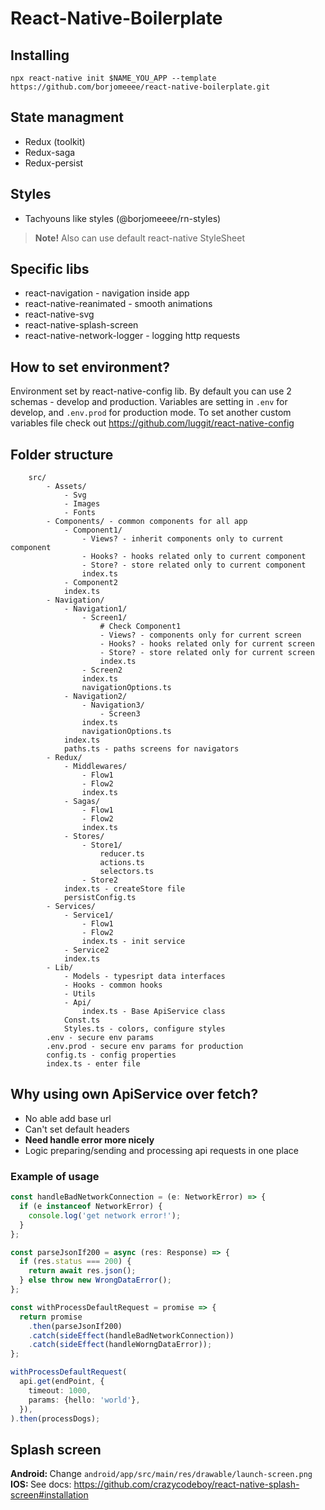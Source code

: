 # React-Native-Boilerplate

## Installing

`npx react-native init $NAME_YOU_APP --template https://github.com/borjomeeee/react-native-boilerplate.git`

## State managment

- Redux (toolkit)
- Redux-saga
- Redux-persist

## Styles

- Tachyouns like styles (@borjomeeee/rn-styles)

> <b>Note!</b> Also can use default react-native StyleSheet

## Specific libs

- react-navigation - navigation inside app
- react-native-reanimated - smooth animations
- react-native-svg
- react-native-splash-screen
- react-native-network-logger - logging http requests

## How to set environment?

Environment set by react-native-config lib. By default you can use 2 schemas - develop and production. Variables are setting in `.env` for develop, and `.env.prod` for production mode. To set another custom variables file check out <a href="https://github.com/luggit/react-native-config">https://github.com/luggit/react-native-config</a>

## Folder structure

```
    src/
        - Assets/
            - Svg
            - Images
            - Fonts
        - Components/ - common components for all app
            - Component1/
                - Views? - inherit components only to current component
                - Hooks? - hooks related only to current component
                - Store? - store related only to current component
                index.ts
            - Component2
            index.ts
        - Navigation/
            - Navigation1/
                - Screen1/
                    # Check Component1
                    - Views? - components only for current screen
                    - Hooks? - hooks related only for current screen
                    - Store? - store related only for current screen
                    index.ts
                - Screen2
                index.ts
                navigationOptions.ts
            - Navigation2/
                - Navigation3/
                    - Screen3
                index.ts
                navigationOptions.ts
            index.ts
            paths.ts - paths screens for navigators
        - Redux/
            - Middlewares/
                - Flow1
                - Flow2
                index.ts
            - Sagas/
                - Flow1
                - Flow2
                index.ts
            - Stores/
                - Store1/
                    reducer.ts
                    actions.ts
                    selectors.ts
                - Store2
            index.ts - createStore file
            persistConfig.ts
        - Services/
            - Service1/
                - Flow1
                - Flow2
                index.ts - init service
            - Service2
            index.ts
        - Lib/
            - Models - typesript data interfaces
            - Hooks - common hooks
            - Utils
            - Api/
                index.ts - Base ApiService class
            Const.ts
            Styles.ts - colors, configure styles
        .env - secure env params
        .env.prod - secure env params for production
        config.ts - config properties
        index.ts - enter file
```

## Why using own ApiService over fetch?

- No able add base url
- Can't set default headers
- <b>Need handle error more nicely</b>
- Logic preparing/sending and processing api requests in one place

### Example of usage

```ts
const handleBadNetworkConnection = (e: NetworkError) => {
  if (e instanceof NetworkError) {
    console.log('get network error!');
  }
};

const parseJsonIf200 = async (res: Response) => {
  if (res.status === 200) {
    return await res.json();
  } else throw new WrongDataError();
};

const withProcessDefaultRequest = promise => {
  return promise
    .then(parseJsonIf200)
    .catch(sideEffect(handleBadNetworkConnection))
    .catch(sideEffect(handleWorngDataError));
};

withProcessDefaultRequest(
  api.get(endPoint, {
    timeout: 1000,
    params: {hello: 'world'},
  }),
).then(processDogs);
```

## Splash screen

<b>Android: </b> Change `android/app/src/main/res/drawable/launch-screen.png`
<b>IOS: </b> See docs: <a href="https://github.com/crazycodeboy/react-native-splash-screen#installation">https://github.com/crazycodeboy/react-native-splash-screen#installation</a>
